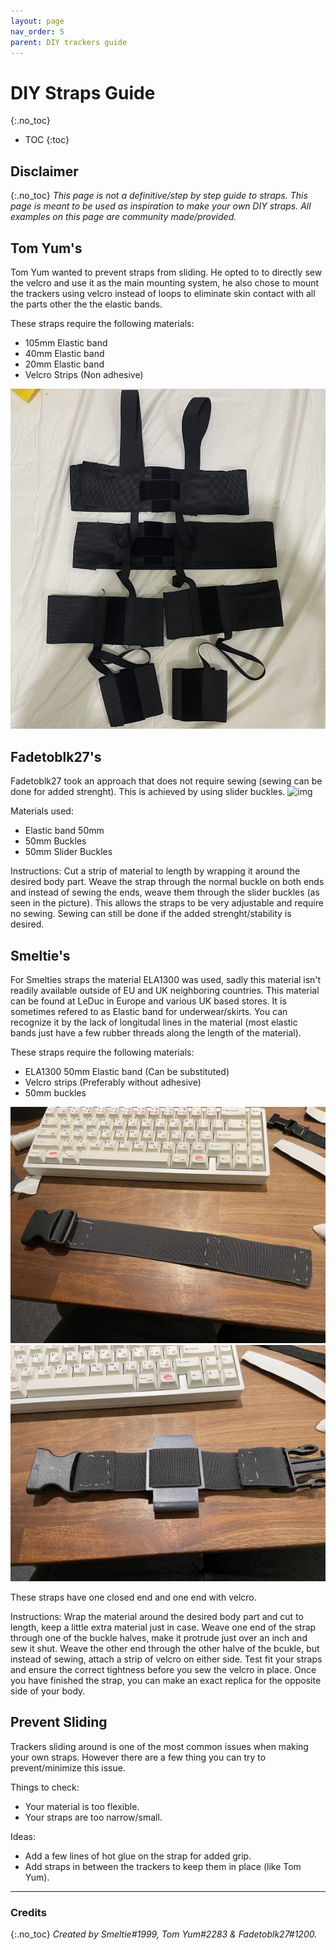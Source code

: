 ```yaml
---
layout: page
nav_order: 5
parent: DIY trackers guide
---
```

# DIY Straps Guide
{:.no_toc}

* TOC
{:toc}

## Disclaimer
{:.no_toc}
*This page is not a definitive/step by step guide to straps.*
*This page is meant to be used as inspiration to make your own DIY straps.*
*All examples on this page are community made/provided.*

## Tom Yum's

Tom Yum wanted to prevent straps from sliding. He opted to to directly sew the velcro and use it as the main mounting system, he also chose to mount the trackers using velcro instead of loops to eliminate skin contact with all the parts other the the elastic bands.

These straps require the following materials:
- 105mm Elastic band
- 40mm Elastic band
- 20mm Elastic band
- Velcro Strips (Non adhesive)

![TomYum Straps](../assets/img/TomYumStraps.jpg)


## Fadetoblk27's

Fadetoblk27 took an approach that does not require sewing (sewing can be done for added strenght).
This is achieved by using slider buckles.
![img](https://media.discordapp.net/attachments/931410740320026654/966128713685159967/IMG_0095.jpg?width=774&height=581)

Materials used:
- Elastic band 50mm
- 50mm Buckles
- 50mm Slider Buckles

Instructions:
Cut a strip of material to length by wrapping it around the desired body part.
Weave the strap through the normal buckle on both ends and instead of sewing the ends, weave them through the slider buckles (as seen in the picture).
This allows the straps to be very adjustable and require no sewing.
Sewing can still be done if the added strenght/stability is desired.


## Smeltie's
For Smelties straps the material ELA1300 was used, sadly this material isn't readily available outside of EU and UK neighboring countries.
This material can be found at LeDuc in Europe and various UK based stores.
It is sometimes refered to as Elastic band for underwear/skirts.
You can recognize it by the lack of longitudal lines in the material (most elastic bands just have a few rubber threads along the length of the material).
 
These straps require the following materials:
- ELA1300 50mm Elastic band (Can be substituted)
- Velcro strips (Preferably without adhesive)
- 50mm buckles
 
![smeltieimg](../assets/img/Smeltie_strap.png)
![smeltieimg1](../assets/img/Smeltie_strap1.png)
 
These straps have one closed end and one end with velcro.

Instructions:
Wrap the material around the desired body part and cut to length, keep a little extra material just in case.
Weave one end of the strap through one of the buckle halves, make it protrude just over an inch and sew it shut.
Weave the other end through the other halve of the bcukle, but instead of sewing, attach a strip of velcro on either side.
Test fit your straps and ensure the correct tightness before you sew the velcro in place.
Once you have finished the strap, you can make an exact replica for the opposite side of your body.


## Prevent Sliding
Trackers sliding around is one of the most common issues when making your own straps.
However there are a few thing you can try to prevent/minimize this issue.

Things to check:
- Your material is too flexible.
- Your straps are too narrow/small.

Ideas:
- Add a few lines of hot glue on the strap for added grip.
- Add straps in between the trackers to keep them in place (like Tom Yum).


---
### Credits
{:.no_toc}
*Created by Smeltie#1999, Tom Yum#2283 & Fadetoblk27#1200.*